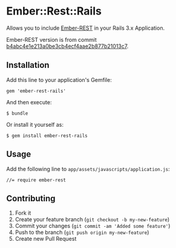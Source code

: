 # Ember::Rest::Rails

Allows you to include
[Ember-REST](https://github.com/cerebris/ember-rest) in your Rails 3.x
Application.

Ember-REST version is from commit [b4abc4e1e213a0be3cb4ecf4aae2b877b21013c7](https://github.com/cerebris/ember-rest/commit/b4abc4e1e213a0be3cb4ecf4aae2b877b21013c7).

## Installation

Add this line to your application's Gemfile:

    gem 'ember-rest-rails'

And then execute:

    $ bundle

Or install it yourself as:

    $ gem install ember-rest-rails

## Usage

Add the following line to `app/assets/javascripts/application.js`:

    //= require ember-rest

## Contributing

1. Fork it
2. Create your feature branch (`git checkout -b my-new-feature`)
3. Commit your changes (`git commit -am 'Added some feature'`)
4. Push to the branch (`git push origin my-new-feature`)
5. Create new Pull Request
